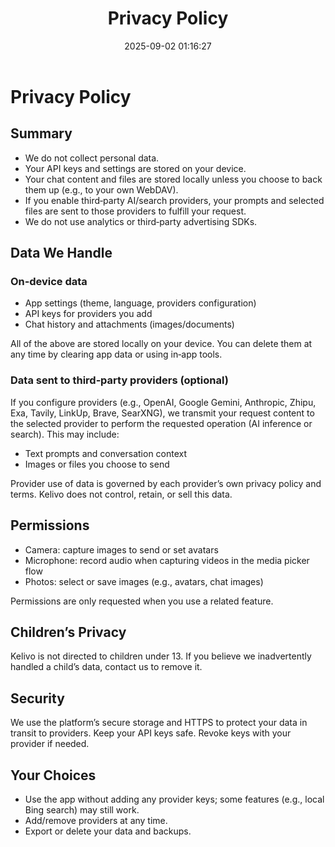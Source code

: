 ﻿---
title: Privacy Policy
date: 2025-09-02 01:16:27
---

# Privacy Policy


## Summary
- We do not collect personal data.
- Your API keys and settings are stored on your device.
- Your chat content and files are stored locally unless you choose to back them up (e.g., to your own WebDAV).
- If you enable third‑party AI/search providers, your prompts and selected files are sent to those providers to fulfill your request.
- We do not use analytics or third‑party advertising SDKs.

## Data We Handle

### On‑device data
- App settings (theme, language, providers configuration)
- API keys for providers you add
- Chat history and attachments (images/documents)

All of the above are stored locally on your device. You can delete them at any time by clearing app data or using in‑app tools.

### Data sent to third‑party providers (optional)
If you configure providers (e.g., OpenAI, Google Gemini, Anthropic, Zhipu, Exa, Tavily, LinkUp, Brave, SearXNG), we transmit your request content to the selected provider to perform the requested operation (AI inference or search). This may include:
- Text prompts and conversation context
- Images or files you choose to send

Provider use of data is governed by each provider’s own privacy policy and terms. Kelivo does not control, retain, or sell this data.

## Permissions
- Camera: capture images to send or set avatars
- Microphone: record audio when capturing videos in the media picker flow
- Photos: select or save images (e.g., avatars, chat images)

Permissions are only requested when you use a related feature.

## Children’s Privacy
Kelivo is not directed to children under 13. If you believe we inadvertently handled a child’s data, contact us to remove it.

## Security
We use the platform’s secure storage and HTTPS to protect your data in transit to providers. Keep your API keys safe. Revoke keys with your provider if needed.

## Your Choices
- Use the app without adding any provider keys; some features (e.g., local Bing search) may still work.
- Add/remove providers at any time.
- Export or delete your data and backups.
